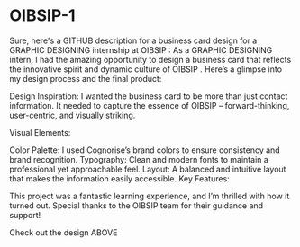 # OIBSIP-1
Sure, here's a GITHUB description for a business card design for a GRAPHIC DESIGNING internship at OIBSIP :
As a GRAPHIC DESIGNING intern, I had the amazing opportunity to design a business card that reflects the innovative spirit and dynamic culture of OIBSIP . Here’s a glimpse into my design process and the final product:

 Design Inspiration: I wanted the business card to be more than just contact information. It needed to capture the essence of OIBSIP – forward-thinking, user-centric, and visually striking.

 Visual Elements:

Color Palette: I used Cognorise’s brand colors to ensure consistency and brand recognition.
Typography: Clean and modern fonts to maintain a professional yet approachable feel.
Layout: A balanced and intuitive layout that makes the information easily accessible.
 Key Features:


This project was a fantastic learning experience, and I’m thrilled with how it turned out. Special thanks to the OIBSIP team for their guidance and support!

Check out the design ABOVE 

